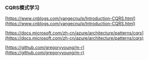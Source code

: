 ### CQRS模式学习

[https://www.cnblogs.com/yangecnu/p/Introduction-CQRS.html](https://www.cnblogs.com/yangecnu/p/Introduction-CQRS.html)

[https://docs.microsoft.com/zh-cn/azure/architecture/patterns/cqrs](https://docs.microsoft.com/zh-cn/azure/architecture/patterns/cqrs)

[https://github.com/gregoryyoung/m-r](https://github.com/gregoryyoung/m-r)